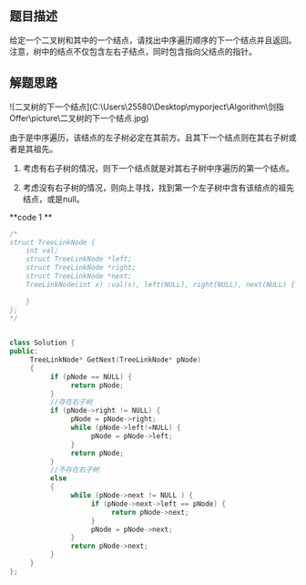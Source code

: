 ## 题目描述

给定一个二叉树和其中的一个结点，请找出中序遍历顺序的下一个结点并且返回。注意，树中的结点不仅包含左右子结点，同时包含指向父结点的指针。

## 解题思路

![二叉树的下一个结点](C:\Users\25580\Desktop\myporject\Algorithm\剑指 Offer\picture\二叉树的下一个结点.jpg)

由于是中序遍历，该结点的左子树必定在其前方。且其下一个结点则在其右子树或者是其祖先。

1. 考虑有右子树的情况，则下一个结点就是对其右子树中序遍历的第一个结点。

1. 考虑没有右子树的情况，则向上寻找，找到第一个左子树中含有该结点的祖先结点，或是null。

**code 1 **

```c++
/*
struct TreeLinkNode {
    int val;
    struct TreeLinkNode *left;
    struct TreeLinkNode *right;
    struct TreeLinkNode *next;
    TreeLinkNode(int x) :val(x), left(NULL), right(NULL), next(NULL) {
        
    }
};
*/


class Solution {
public:
     TreeLinkNode* GetNext(TreeLinkNode* pNode)
     {
          if (pNode == NULL) {
               return pNode;
          }
          //存在右子树
          if (pNode->right != NULL) {
               pNode = pNode->right;
               while (pNode->left!=NULL) {
                    pNode = pNode->left;
               }
               return pNode;
          }
          //不存在右子树
          else
          {
               while (pNode->next != NULL ) {
                    if (pNode->next->left == pNode) {
                         return pNode->next;
                    }
                    pNode = pNode->next;
               }
               return pNode->next;
          }
     }
};
```



